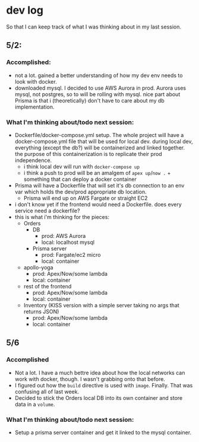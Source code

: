 # dev log

So that I can keep track of what I was thinking about in my last session.

## 5/2:

### Accomplished:

- not a lot. gained a better understanding of how my dev env needs to look with docker.
- downloaded mysql. I decided to use AWS Aurora in prod. Aurora uses mysql, not postgres, so to will be rolling with mysql. nice part about Prisma is that i (theoretically) don't have to care about my db implementation.

### What I'm thinking about/todo next session:

- Dockerfile/docker-compose.yml setup. The whole project will have a docker-compose.yml file that will be used for local dev. during local dev, everything (except the db?) will be containerized and linked together. the purpose of this containerization is to replicate their prod independence.
  - i think local dev will run with `docker-compose up`
  - i think a push to prod will be an amalgem of `apex up`/`now .` + something that can deploy a docker container
- Prisma will have a Dockerfile that will set it's db connection to an env var which holds the dev/prod appropriate db location.
  - Prisma will end up on AWS Fargate or straight EC2
- i don't know yet if the frontend would need a Dockerfile. does every service need a dockerfile?
- this is what i'm thinking for the pieces:
  - Orders
    - DB
      - prod: AWS Aurora
      - local: localhost mysql
    - Prisma server
      - prod: Fargate/ec2 micro
      - local: container
  - apollo-yoga
    - prod: Apex/Now/some lambda
    - local: container
  - rest of the frontend
    - prod: Apex/Now/some lambda
    - local: container
  - Inventory (KISS version with a simple server taking no args that returns JSON)
    - prod: Apex/Now/some lambda
    - local: container

## 5/6

### Accomplished

- Not a lot. I have a much bettre idea about how the local networks can work with docker, though. I wasn't grabbing onto that before.
- I figured out how the `build` directive is used with `image`. Finally. That was confusing all of last week.
- Decided to stick the Orders local DB into its own container and store data in a `volume`.

### What I'm thinking about/todo next session:

- Setup a prisma server container and get it linked to the mysql container.
